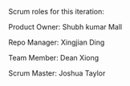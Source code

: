 Scrum roles for this iteration:

Product Owner: 	Shubh kumar Mall

Repo Manager:	Xingjian Ding

Team Member:	Dean Xiong

Scrum Master: 	Joshua Taylor

